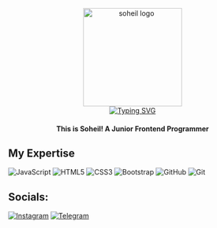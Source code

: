 <div align="center">
  <img src="https://imgs.search.brave.com/HzL4YG2zgyxZ8aNcXWp_3Fn6tV_4WB0oVmsdCh4yveI/rs:fit:860:0:0:0/g:ce/aHR0cHM6Ly93d3cu/cG5nbWFydC5jb20v/ZmlsZXMvMjIvUHJv/Z3JhbW1lci1QTkct/UGljdHVyZS5wbmc" alt="soheil logo" width="200px" />
</div>
<div align='center'>
<a href="https://git.io/typing-svg"><img src="https://readme-typing-svg.demolab.com?font=&weight=900&size=50&duration=2000&pause=1000&color=1000&width=380&height=100&lines=Soheil-Sohrabi;-Java--Script-;-HTMl-----CSS--;-Git---GitHub-" alt="Typing SVG" /></a>
  <h4>This is Soheil! A Junior Frontend Programmer</h4>
</div>
 
##  My Expertise 

![JavaScript](https://img.shields.io/badge/javascript-%23323330.svg?style=for-the-badge&logo=javascript&logoColor=%23F7DF1E) 
![HTML5](https://img.shields.io/badge/html5-%23E34F26.svg?style=for-the-badge&logo=html5&logoColor=white) 
![CSS3](https://img.shields.io/badge/css3-%231572B6.svg?style=for-the-badge&logo=css3&logoColor=white) 
![Bootstrap](https://img.shields.io/badge/bootstrap-%238511FA.svg?style=for-the-badge&logo=bootstrap&logoColor=white)
![GitHub](https://img.shields.io/badge/github-%23121011.svg?style=for-the-badge&logo=github&logoColor=white) 
![Git](https://img.shields.io/badge/git-%23F05033.svg?style=for-the-badge&logo=git&logoColor=white) 

## Socials:

[![Instagram](https://img.shields.io/badge/Instagram-%23E4405F.svg?style=for-the-badge&logo=Instagram&logoColor=white)](https://instagram.com/3oheil_3oh_33)
[![Telegram](https://img.shields.io/badge/Telegram-2CA5E0?style=for-the-badge&logo=telegram&logoColor=white)](https://t.me/soheil_3)
